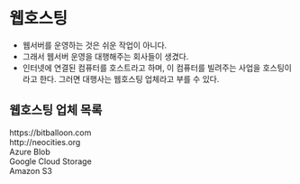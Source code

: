 # 웹호스팅
- 웹서버를 운영하는 것은 쉬운 작업이 아니다.
- 그래서 웹서버 운영을 대행해주는 회사들이 생겼다. 
- 인터넷에 연결된 컴퓨터를 호스트라고 하며, 이 컴퓨터를 빌려주는 사업을 호스팅이라고 한다. 그러면 대행사는 웹호스팅 업체라고 부를 수 있다.
<p><h2>웹호스팅 업체 목록</h2>
https://bitballoon.com<br>
http://neocities.org<br>
Azure Blob<br>
Google Cloud Storage<br>
Amazon S3<br>
</p>

